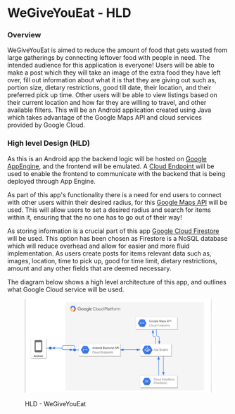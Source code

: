 # WeGiveYouEat - HLD

### Overview

WeGiveYouEat is aimed to reduce the amount of food that gets wasted from large gatherings by connecting leftover food with people in need. The intended audience for this application is everyone! Users will be able to make a post which they will take an image of the extra food they have left over, fill out information about what it is that they are giving out such as, portion size, dietary restrictions, good till date, their location, and their preferred pick up time. Other users will be able to view listings based on their current location and how far they are willing to travel, and other available filters. This will be an Android application created using Java which takes advantage of the Google Maps API and cloud services provided by Google Cloud.

### High level Design (HLD)

As this is an Android app the backend logic will be hosted on [Google AppEngine](https://cloud.google.com/appengine#section-2), and the frontend will be emulated. A [Cloud Endpoint ](https://cloud.google.com/endpoints/docs)will be used to enable the frontend to communicate with the backend that is being deployed through App Engine.

As part of this app's functionality there is a need for end users to connect with other users within their desired radius, for this [Google Maps API](https://developers.google.com/maps/documentation/android-sdk) will be used. This will allow users to set a desired radius and search for items within it, ensuring that the no one has to go out of their way!

As storing information is a crucial part of this app [Google Cloud Firestore](https://cloud.google.com/firestore#section-4) will be used. This option has been chosen as Firestore is a NoSQL database which will reduce overhead and allow for easier and more fluid implementation. As users create posts for items relevant data such as, images, location, time to pick up, good for time limit, dietary restrictions, amount and any other fields that are deemed necessary.

The diagram below shows a high level architecture of this app, and outlines what Google Cloud service will be used.&#x20;

<figure><img src=".gitbook/assets/Screen Shot 2022-09-22 at 7.46.52 PM.png" alt=""><figcaption><p>HLD - WeGiveYouEat</p></figcaption></figure>
